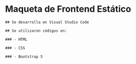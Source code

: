 # Maqueta de Frontend Estático 
```
## Se desarrolla en Visual Studio Code

## Se utilizaron códigos en:

### - HTML

### - CSS

### - Bootstrap 5
```